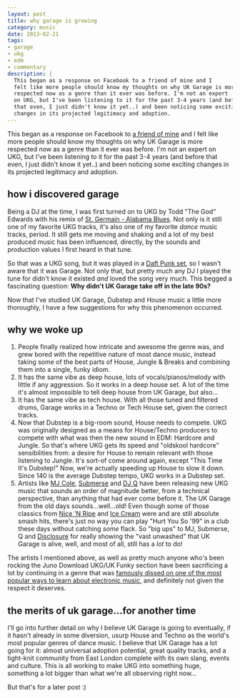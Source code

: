 ```yaml
---
layout: post
title: why garage is growing
category: music
date: 2013-02-21
tags:
- garage
- ukg
- edm
- commentary
description: |
  This began as a response on Facebook to a friend of mine and I
  felt like more people should know my thoughts on why UK Garage is more
  respected now as a genre than it ever was before. I'm not an expert
  on UKG, but I've been listening to it for the past 3-4 years (and before
  that even, I just didn't know it yet..) and been noticing some exciting
  changes in its projected legitimacy and adoption.
---
```




This began as a response on Facebook to [a friend of mine][c43] and I
felt like more people should know my thoughts on why UK Garage is more
respected now as a genre than it ever was before. I'm not an expert
on UKG, but I've been listening to it for the past 3-4 years (and before
that even, I just didn't know it yet..) and been noticing some exciting
changes in its projected legitimacy and adoption.

## how i discovered garage

Being a DJ at the time, I was first turned on to UKG by Todd "The God"
Edwards with his remix of [St. Germain - Alabama Blues][ab]. Not only
is it still one of my favorite UKG tracks, it's also one of my favorite
*dance* music tracks, period. It still gets me moving and shaking and
a lot of my best produced music has been influenced, directly, by the
sounds and production values I first heard in that tune.

So that was a UKG song, but it was played in a [Daft Punk set][dps], so
I wasn't aware that it was Garage. Not only that, but pretty much any
DJ I played the tune for didn't know it existed *and* loved the song
very much. This begged a fascinating question: **Why didn't UK Garage
take off in the late 90s?**

Now that I've studied UK Garage, Dubstep and House music a little more
thoroughly, I have a few suggestions for why this phenomenon occurred.

## why we woke up

1. People finally realized how intricate and awesome the genre was, and
   grew bored with the repetitive nature of most dance music, instead
   taking some of the best parts of House, Jungle & Breaks and combining
   them into a single, funky idiom.
2. It has the same vibe as deep house, lots of vocals/pianos/melody with
   little if any aggression. So it works in a deep house set. A lot of
   the time it's almost impossible to tell deep house from UK Garage,
   but also...
3. It has the same vibe as tech house. With all those tuned and filtered
   drums, Garage works in a Techno or Tech House set, given the correct
   tracks.
4. Now that Dubstep is a big-room sound, House needs to compete. UKG was
   originally designed as a means for House/Techno producers to compete
   with what was then the new sound in EDM: Hardcore and Jungle. So that's
   where UKG gets its speed and "oldskool hardcore" sensibilities from:
   a desire for House to remain relevant with those listening to Jungle.
   It's sort-of come around again, except "This Time It's Dubstep!" Now,
   we're actually speeding up House to slow it down. Since 140 is the
   average Dubstep tempo, UKG works in a Dubstep set.
5. Artists like [MJ Cole][mj], [Submerse][sub] and [DJ Q][djq] have been
   releasing new UKG music that sounds an order of magnitude better, from
   a technical perspective, than anything that had ever come before it.
   The UK Garage from the old days sounds...well...old! Even though some
   of those classics from [Nice 'N Ripe][nnr] and [Ice Cream][icr] were
   and are still absolute smash hits, there's just no way you can play
   "Hurt You So '99" in a club these days without catching *some* flack.
   So "big ups" to MJ, Submerse, Q and [Disclosure][dis] for really showing
   the "vast unwashed" that UK Garage is alive, well, and most of all,
   still has a *lot* to do!

The artists I mentioned above, as well as pretty much anyone who's been
rocking the Juno Download UKG/UK Funky section have been sacrificing a lot
by continuing in a genre that was [famously dissed on one of the most
popular ways to learn about electronic music][ish], and definitely not
given the respect it deserves.

## the merits of uk garage...for another time

I'll go into further detail on why I believe UK Garage is going to
eventually, if it hasn't already in some diversion, usurp House and
Techno as the world's most popular genres of dance music. I believe that
UK Garage has a lot going for it: almost universal adoption potential,
great quality tracks, and a tight-knit community from East London
complete with its own slang, events and culture. This is all working to
make UKG into something huge, something a lot bigger than what we're
all observing right now...

But that's for a later post :)

[c43]: http://twitter.com/Carbon43
[ab]: http://www.youtube.com/watch?v=92aJ3hb4VMU
[dps]: https://www.youtube.com/watch?v=Ezx0oivE9gg
[mj]: https://soundcloud.com/mj-cole
[sub]: https://soundcloud.com/submerse
[djq]: http://www.djqmusic.com/
[nnr]: https://www.facebook.com/NiceNRipe
[icr]: http://icecreamrecords.co.uk/
[dis]: http://silencenogood.net/disclosure-uk-garage/
[ish]: https://en.wikipedia.org/wiki/Ishkur's_Guide_to_Electronic_Music
